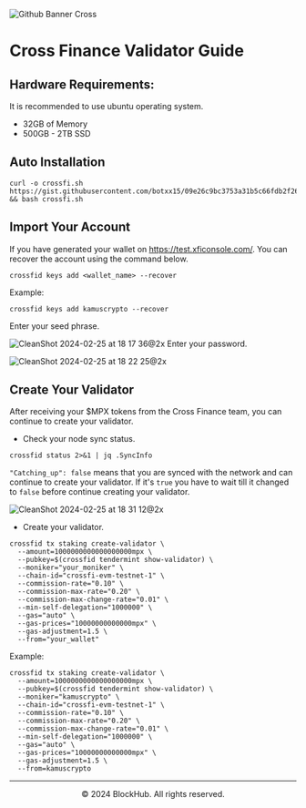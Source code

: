 ![Github Banner Cross](https://github.com/Kamus-Crypto/Testnet/assets/77204008/c5ad8d1d-c534-4418-bbeb-07e6510f95ba)

# Cross Finance Validator Guide

## Hardware Requirements:
It is recommended to use ubuntu operating system.
* 32GB of Memory
* 500GB - 2TB SSD

## Auto Installation
```
curl -o crossfi.sh https://gist.githubusercontent.com/botxx15/09e26c9bc3753a31b5c66fdb2f262298/raw/e4bb131bb743e408c90cd26f791b4a1434ceb8d5/crossfi.sh && bash crossfi.sh
```

## Import Your Account
If you have generated your wallet on https://test.xficonsole.com/. You can recover the account using the command below.
```
crossfid keys add <wallet_name> --recover
```
Example:
```
crossfid keys add kamuscrypto --recover
```
Enter your seed phrase.

![CleanShot 2024-02-25 at 18 17 36@2x](https://github.com/Kamus-Crypto/Testnet/assets/77204008/30539d5d-f41a-4097-afb5-ec22d5435bdd)
Enter your password.

![CleanShot 2024-02-25 at 18 22 25@2x](https://github.com/Kamus-Crypto/Testnet/assets/77204008/151fdb41-862d-4862-943f-82e2564e3ccf)

## Create Your Validator
After receiving your $MPX tokens from the Cross Finance team, you can continue to create your validator.

* Check your node sync status.
```
crossfid status 2>&1 | jq .SyncInfo
```

`"Catching_up": false` means that you are synced with the network and can continue to create your validator. If it's `true` you have to wait till it changed to `false` before continue creating your validator.

![CleanShot 2024-02-25 at 18 31 12@2x](https://github.com/Kamus-Crypto/Testnet/assets/77204008/da7f26b8-6f2a-472b-8ebe-7bf100f8d617)


* Create your validator.
```
crossfid tx staking create-validator \
  --amount=1000000000000000000mpx \
  --pubkey=$(crossfid tendermint show-validator) \
  --moniker="your_moniker" \
  --chain-id="crossfi-evm-testnet-1" \
  --commission-rate="0.10" \
  --commission-max-rate="0.20" \
  --commission-max-change-rate="0.01" \
  --min-self-delegation="1000000" \
  --gas="auto" \
  --gas-prices="10000000000000mpx" \
  --gas-adjustment=1.5 \
  --from="your_wallet"
```
Example:
```
crossfid tx staking create-validator \
  --amount=1000000000000000000mpx \
  --pubkey=$(crossfid tendermint show-validator) \
  --moniker="kamuscrypto" \
  --chain-id="crossfi-evm-testnet-1" \
  --commission-rate="0.10" \
  --commission-max-rate="0.20" \
  --commission-max-change-rate="0.01" \
  --min-self-delegation="1000000" \
  --gas="auto" \
  --gas-prices="10000000000000mpx" \
  --gas-adjustment=1.5 \
  --from=kamuscrypto
```

-----------------------------------------------------------------

<p align="center">
  &copy; 2024 BlockHub. All rights reserved.
</p>